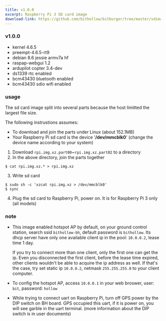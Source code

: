 ```yaml
---
title: v1.0.0
excerpt: Raspberry Pi 3 SD card image
download-link: https://github.com/bithollow/bitburger/tree/master/sdimages/rpi3/nolfs/1.0.0
---
```


### v1.0.0
- kernel 4.6.5
- preempt-4.6.5-rt9
- debian 8.6 jessie armv7a hf
- raspap-webgui 1.2
- ardupilot copter 3.4-dev
- ds1339 rtc enabled
- bcm43430 bluetooth enabled
- bcm43430 sdio wifi enabled

### usage
The sd card image split into several parts because the host limitted the largest file size.

The following instrustions assumes:

- To download and join the parts under Linux (about 152.1MB)
- Your Raspberry Pi sd card is the device '**/dev/mmcblk0**' (change the device name according to your system)

1. Download `rpi.img.xz.part00`~`rpi.img.xz.part02` to a directory
2. In the above directory, join the parts together
  ```shell
  $ cat rpi.img.xz.* > rpi.img.xz
  ```
3. Write sd card
  ```shell
  $ sudo sh -c 'xzcat rpi.img.xz > /dev/mmcblk0'
  $ sync
  ```
4. Plug the sd card to Raspberry Pi, power on. It is for Raspberry Pi 3 only (all models)

### note
- This image enabled hotspot AP by default, on your ground control station, search ssid `bithollow-bh`, default password is `bithollow`. Its dhcp server have only one available client ip in the pool: `10.0.0.2`, lease time 1 day.

   If you try to connect more than one client, only the first one can get the ip. Even you disconnected the first client, before the lease time expired, other clients wouldn't be able to acquire the ip address as well. If that's the case, try set static ip `10.0.0.2`, netmask `255.255.255.0` to your client computer.

- To config the hotspot AP, access `10.0.0.1` in your web broswer, user: `bit`, password: `hollow`

- While trying to connect uart on Raspberry Pi, turn off GPS power by the DIP switch on BH board. GPS occupied this uart, if it is power on, you will see garble in the uart terminal. (more information about the DIP switch is in user documents)
